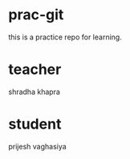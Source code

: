 # prac-git
this is a practice repo for learning.

# teacher
shradha khapra

# student 
prijesh vaghasiya
